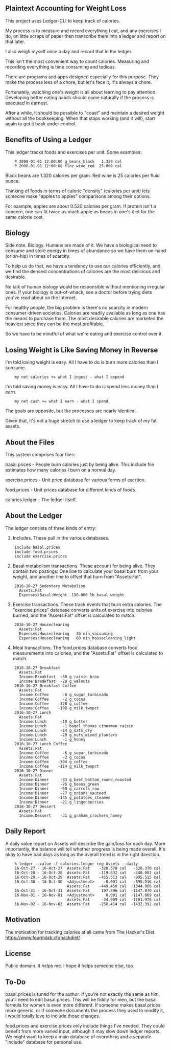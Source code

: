 Plaintext Accounting for Weight Loss
------------------------------------

This project uses Ledger-CLI to keep track of calories.

My process is to measure and record everything I eat, and any
exercises I do, on little scraps of paper then transcribe them into a
ledger and report on that later.

I also weigh myself once a day and record that in the ledger.

This isn't the most convenient way to count calories.  Measuring and
recording everything is time consuming and tedious.

There are programs and apps designed especially for this purpose.
They make the process less of a chore, but let's face it, it's always
a chore.

Fortunately, watching one's weight is all about learning to pay
attention.  Developing better eating habits should come naturally if
the process is executed in earnest.

After a while, it should be possible to "coast" and maintain a desired
weight without all the bookkeeping.  When that stops working (and it
will), start again to get it back under control.

Benefits of Using a Ledger
--------------------------

This ledger tracks foods and exercises per unit.  Some examples:

```
    P 2000-01-01 12:00:00 g_beans_black   1.320 cal
    P 2000-01-01 12:00:00 floz_wine_red  25.000 cal
```

Black beans are 1.320 calories per gram.  Red wine is 25 calories per
fluid ounce.

Thinking of foods in terms of caloric "density" (calories per unit)
lets someone make "apples to apples" comparisons among their options.

For example, apples are about 0.520 calories per gram.  If protein
isn't a concern, one can fit twice as much apple as beans in one's
diet for the same calorie cost.

Biology
-------

Side note.  Biology.  Humans are made of it.  We have a biological
need to consume and store energy in times of abundance so we have them
on-hand (or on-hip) in times of scarcity.

To help us do that, we have a tendency to use our calories
efficiently, and we find the densest concentrations of calories are
the most delicious and desirable.

No talk of human biology would be responsible without mentioning
irregular ones.  If your biology is out-of-whack, see a doctor before
trying diets you've read about on the Internet.

For healthy people, the big problem is there's no scarcity in modern
consumer-driven societies.  Calories are readily available as long as
one has the means to purchase them.  The most desirable calories are
marketed the heaviest since they can be the most profitable.

So we have to be mindful of what we're eating and exercise control
over it.

Losing Weight is Like Saving Money in Reverse
---------------------------------------------

I'm told losing weight is easy.  All I have to do is burn more
calories than I consume.

```
    my net calories += what I ingest - what I expend
```

I'm told saving money is easy.  All I have to do is spend less money
than I earn.

```
    my net cash += what I earn - what I spend
```

The goals are opposite, but the processes are nearly identical.

Given that, it's not a huge stretch to use a ledger to keep track of
my fat assets.

About the Files
---------------

This system comprises four files:

basal.prices - People burn calories just by being alive.  This include
file estimates how many calories I burn on a normal day.

exercise.prices - Unit price database for various forms of exertion.

food.prices - Unit prices database for different kinds of foods.

calories.ledger - The ledger itself.

About the Ledger
----------------

The ledger consists of three kinds of entry:

1. Includes.  These pull in the various databases.

```
    include basal.prices
    include food.prices
    include exercise.prices
```

2. Basal metabolism transactions.  These account for being alive.  They contain two postings: One line to calculate your basal burn from your weight, and another line to offset that burn from "Assets:Fat".

```
    2016-10-27 Sedentary Metabolism
      Assets:Fat
      Espenses:Basal:Weight  190.000 lb_basal_weight
```

3. Exercise transactions.  These track events that burn extra calories.  The "exercise.prices" database converts units of exercise into calories burned, and the "Assets:Fat" offset is calculated to match.

```
    2016-10-27 Housecleaning
      Assets:Fat
      Espenses:Housecleaning   30 min_vacuuming
      Espenses:Housecleaning   60 min_housecleaning_light
```

4. Meal transactions.  The food.prices database converts food measurements into calories, and the "Assets:Fat" offset is calculated to match.

```
    2016-10-27 Breakfast
      Assets:Fat
      Income:Breakfast  -30 g_raisin_bran
      Income:Breakfast  -20 g_walnuts
    2016-10-27 Breakfast Coffee
      Assets:Fat
      Income:Coffee      -6 g_sugar_turbinado
      Income:Coffee      -2 g_cocoa
      Income:Coffee    -328 g_coffee
      Income:Coffee    -108 g_milk_twopct
    2016-10-27 Lunch
      Assets:Fat
      Income:Lunch      -10 g_butter
      Income:Lunch       -1 bagel_thomas_cinnamon_raisin
      Income:Lunch      -14 g_oats_dry
      Income:Lunch      -20 g_nuts_mixed_planters
      Income:Lunch       -1 g_honey
    2016-10-27 Lunch Coffee
      Assets:Fat
      Income:Coffee      -6 g_sugar_turbinado
      Income:Coffee      -2 g_cocoa
      Income:Coffee    -304 g_coffee
      Income:Coffee    -114 g_milk_twopct
    2016-10-27 Dinner
      Assets:Fat
      Income:Dinner     -83 g_beef_bottom_round_roasted
      Income:Dinner     -76 g_beans_green
      Income:Dinner     -50 g_carrots_raw
      Income:Dinner     -77 g_onions_sauteed
      Income:Dinner    -145 g_potatoes_steamed
      Income:Dinner     -21 g_lingonberries
    2016-10-27 Dessert
      Assets:Fat
      Income:Dessert    -31 g_graham_crackers_honey
```

Daily Report
------------

A daily value report on Assets will describe the gain/loss for each
day.  More importantly, the balance will tell whether progress is
being made overall.  It's okay to have bad days as long as the overall
trend is in the right direction.

```
    % ledger --value -f calories.ledger reg Assets --daily
    16-Oct-27 - 16-Oct-27  Assets:Fat    -320.370 cal   -320.370 cal
    16-Oct-28 - 16-Oct-28  Assets:Fat    -119.632 cal   -440.002 cal
    16-Oct-29 - 16-Oct-29  Assets:Fat    -455.513 cal   -895.515 cal
    16-Oct-30 - 16-Oct-30  <Adjustment>    -0.001 cal   -895.516 cal
                           Assets:Fat    -449.450 cal  -1344.966 cal
    16-Oct-31 - 16-Oct-31  Assets:Fat     197.896 cal  -1147.070 cal
    16-Nov-01 - 16-Nov-01  <Adjustment>     0.001 cal  -1147.069 cal
                           Assets:Fat     -34.909 cal  -1181.978 cal
    16-Nov-02 - 16-Nov-02  Assets:Fat    -250.414 cal  -1432.392 cal
```

Motivation
----------

The motivation for tracking calories at all came from The Hacker's
Diet.  https://www.fourmilab.ch/hackdiet/

License
-------

Public domain.  It helps me.  I hope it helps someone else, too.

To-Do
-----

basal.prices is tuned for the author.  If you're not exactly the same
as him, you'll need to edit basal.prices.  This will be fiddly for
men, but the basal formula for women is even more different.  If
someone makes basal.prices more generic, or if someone documents the
process they used to modify it, I would totally love to include those
changes.

food.prices and exercise.prices only include things I've needed.  They
could benefit from more varied input, although it may slow down ledger
reports.  We might want to keep a main database of everything and a
separate "include" database for personal use.
